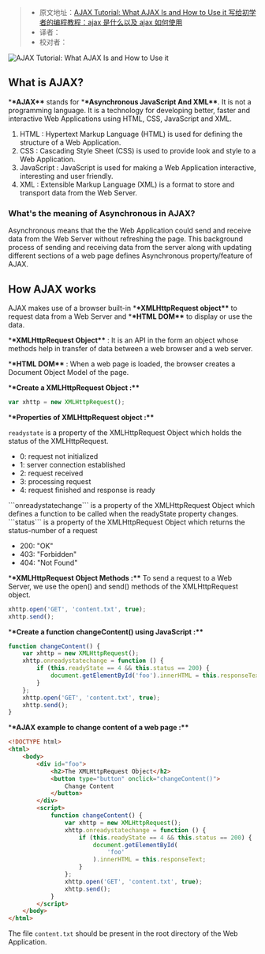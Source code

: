 > -   原文地址：[AJAX Tutorial: What AJAX Is and How to Use it 写给初学者的编程教程：ajax 是什么以及 ajax 如何使用](https://www.freecodecamp.org/news/ajax-tutorial/)
> -   译者：
> -   校对者：

![AJAX Tutorial: What AJAX Is and How to Use it](https://images.unsplash.com/photo-1557234396-e1506d9a85b3?ixlib=rb-1.2.1&q=80&fm=jpg&crop=entropy&cs=tinysrgb&w=2000&fit=max&ixid=eyJhcHBfaWQiOjExNzczfQ)

## **What is AJAX?**

\***\*AJAX\*\*** stands for \***\*Asynchronous JavaScript And XML\*\***. It is not a programming language. It is a technology for developing better, faster and interactive Web Applications using HTML, CSS, JavaScript and XML.

1.  HTML : Hypertext Markup Language (HTML) is used for defining the structure of a Web Application.
2.  CSS : Cascading Style Sheet (CSS) is used to provide look and style to a Web Application.
3.  JavaScript : JavaScript is used for making a Web Application interactive, interesting and user friendly.
4.  XML : Extensible Markup Language (XML) is a format to store and transport data from the Web Server.

### What's the meaning of Asynchronous in AJAX?

Asynchronous means that the the Web Application could send and receive data from the Web Server without refreshing the page. This background process of sending and receiving data from the server along with updating different sections of a web page defines Asynchronous property/feature of AJAX.

## How AJAX works

AJAX makes use of a browser built-in \***\*XMLHttpRequest object\*\*** to request data from a Web Server and \***\*HTML DOM\*\*** to display or use the data.

\***\*XMLHttpRequest Object\*\*** : It is an API in the form an object whose methods help in transfer of data between a web browser and a web server.

\***\*HTML DOM\*\*** : When a web page is loaded, the browser creates a Document Object Model of the page.

\***\*Create a XMLHttpRequest Object :\*\***

```javascript
var xhttp = new XMLHttpRequest();
```

\***\*Properties of XMLHttpRequest object :\*\***

`readystate` is a property of the XMLHttpRequest Object which holds the status of the XMLHttpRequest.

-   0: request not initialized
-   1: server connection established
-   2: request received
-   3: processing request
-   4: request finished and response is ready

\`\`\`onreadystatechange\`\`\` is a property of the XMLHttpRequest Object which defines a function to be called when the readyState property changes.  
\`\`\`status\`\`\` is a property of the XMLHttpRequest Object which returns the status-number of a request

-   200: "OK"
-   403: "Forbidden"
-   404: "Not Found"

\***\*XMLHttpRequest Object Methods :\*\*** To send a request to a Web Server, we use the open() and send() methods of the XMLHttpRequest object.

```javascript
xhttp.open('GET', 'content.txt', true);
xhttp.send();
```

\***\*Create a function changeContent() using JavaScript :\*\***

```javascript
function changeContent() {
    var xhttp = new XMLHttpRequest();
    xhttp.onreadystatechange = function () {
        if (this.readyState == 4 && this.status == 200) {
            document.getElementById('foo').innerHTML = this.responseText;
        }
    };
    xhttp.open('GET', 'content.txt', true);
    xhttp.send();
}
```

\***\*AJAX example to change content of a web page :\*\***

```html
<!DOCTYPE html>
<html>
    <body>
        <div id="foo">
            <h2>The XMLHttpRequest Object</h2>
            <button type="button" onclick="changeContent()">
                Change Content
            </button>
        </div>
        <script>
            function changeContent() {
                var xhttp = new XMLHttpRequest();
                xhttp.onreadystatechange = function () {
                    if (this.readyState == 4 && this.status == 200) {
                        document.getElementById(
                            'foo'
                        ).innerHTML = this.responseText;
                    }
                };
                xhttp.open('GET', 'content.txt', true);
                xhttp.send();
            }
        </script>
    </body>
</html>
```

The file `content.txt` should be present in the root directory of the Web Application.
